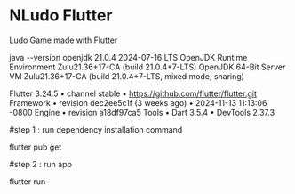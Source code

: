 # NLudo Flutter
Ludo Game made with Flutter

java --version
openjdk 21.0.4 2024-07-16 LTS
OpenJDK Runtime Environment Zulu21.36+17-CA (build 21.0.4+7-LTS)
OpenJDK 64-Bit Server VM Zulu21.36+17-CA (build 21.0.4+7-LTS, mixed mode, sharing)

Flutter 3.24.5 • channel stable • https://github.com/flutter/flutter.git
Framework • revision dec2ee5c1f (3 weeks ago) • 2024-11-13 11:13:06 -0800
Engine • revision a18df97ca5
Tools • Dart 3.5.4 • DevTools 2.37.3

#step 1 : run dependency installation command

flutter pub get

#step 2 : run app

flutter run
